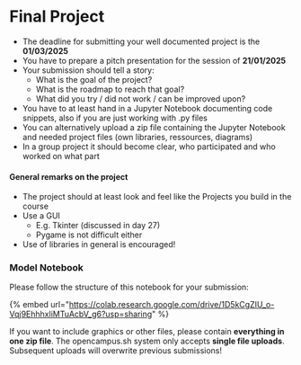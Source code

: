 # Final Project

* The deadline for submitting your well documented project is the **01/03/2025**
* You have to prepare a pitch presentation for the session of **21/01/2025**
* Your submission should tell a story:
  * What is the goal of the project?
  * What is the roadmap to reach that goal?
  * What did you try / did not work / can be improved upon?
* You have to at least hand in a Jupyter Notebook documenting code snippets, also if you are just working with .py files
* You can alternatively upload a zip file containing the Jupyter Notebook and needed project files (own libraries, ressources, diagrams)&#x20;
* In a group project it should become clear, who participated and who worked on what part

#### General remarks on the project

* The project should at least look and feel like the Projects you build in the course
* Use a GUI
  * E.g. Tkinter (discussed in day 27)
  * Pygame is not difficult either
* Use of libraries in general is encouraged!

### Model Notebook

Please follow the structure of this notebook for your submission:

{% embed url="https://colab.research.google.com/drive/1D5kCgZIU_o-Vqj9EhhhxliMTuAcbV_g6?usp=sharing" %}

If you want to include graphics or other files, please contain **everything in one zip file**. The opencampus.sh system only accepts **single file uploads**. Subsequent uploads will overwrite previous submissions!
